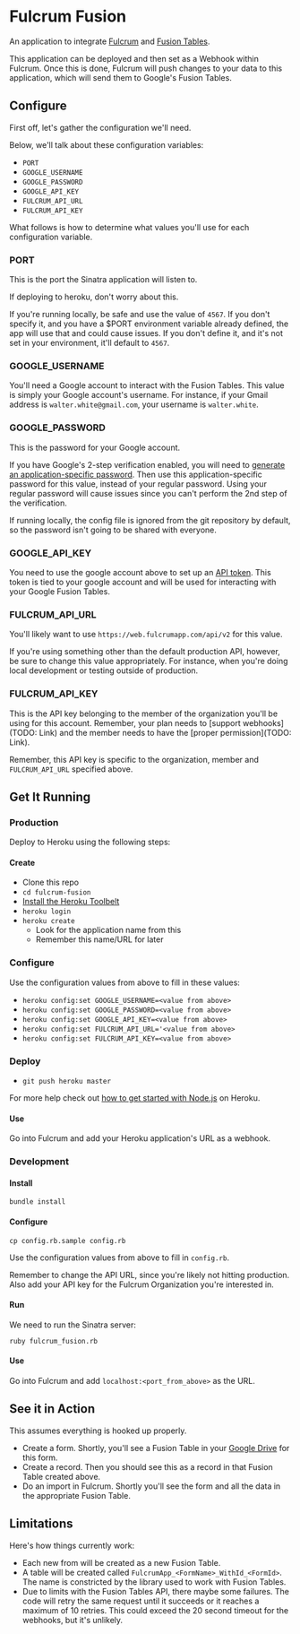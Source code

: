 Fulcrum Fusion
==============

An application to integrate [Fulcrum](http://fulcrumapp.com/) and
[Fusion Tables](http://www.google.com/drive/apps.html#fusiontables).

This application can be deployed and then set as a Webhook within Fulcrum.
Once this is done, Fulcrum will push changes to your data to this application,
which will send them to Google's Fusion Tables.

Configure
-----------

First off, let's gather the configuration we'll need.

Below, we'll talk about these configuration variables:

- `PORT`
- `GOOGLE_USERNAME`
- `GOOGLE_PASSWORD`
- `GOOGLE_API_KEY`
- `FULCRUM_API_URL`
- `FULCRUM_API_KEY`

What follows is how to determine what values you'll use for each configuration
variable.

### PORT

This is the port the Sinatra application will listen to.

If deploying to heroku, don't worry about this.

If you're running locally, be safe and use the value of `4567`.  If you don't
specify it, and you have a $PORT environment variable already defined, the app
will use that and could cause issues.  If you don't define it, and it's not
set in your environment, it'll default to `4567`.

### GOOGLE_USERNAME

You'll need a Google account to interact with the Fusion Tables. This value is
simply your Google account's username. For instance, if your Gmail address is
`walter.white@gmail.com`, your username is `walter.white`.

### GOOGLE_PASSWORD

This is the password for your Google account.

If you have Google's 2-step verification enabled, you will need to
[generate an application-specific password](https://accounts.google.com/b/0/IssuedAuthSubTokens).
Then use this application-specific password for this value, instead of your
regular password. Using your regular password will cause issues since you
can't perform the 2nd step of the verification.

If running locally, the config file is ignored from the git repository by
default, so the password isn't going to be shared with everyone.

### GOOGLE_API_KEY

You need to use the google account above to set up an
[API token](https://cloud.google.com/console). This token is tied to your
google account and will be used for interacting with your Google Fusion
Tables.

### FULCRUM_API_URL

You'll likely want to use `https://web.fulcrumapp.com/api/v2` for this value.

If you're using something other than the default production API, however, be
sure to change this value appropriately. For instance, when you're doing local
development or testing outside of production.

### FULCRUM_API_KEY

This is the API key belonging to the member of the organization you'll be
using for this account. Remember, your plan needs to
[support webhooks](TODO: Link) and the member needs to have the
[proper permission](TODO: Link).

Remember, this API key is specific to the organization, member and
`FULCRUM_API_URL` specified above.

Get It Running
---------------

### Production

Deploy to Heroku using the following steps:

#### Create
- Clone this repo
- `cd fulcrum-fusion`
- [Install the Heroku Toolbelt](https://toolbelt.heroku.com/)
- `heroku login`
- `heroku create`
  - Look for the application name from this
  - Remember this name/URL for later

### Configure

Use the configuration values from above to fill in these values:

- `heroku config:set GOOGLE_USERNAME=<value from above>`
- `heroku config:set GOOGLE_PASSWORD=<value from above>`
- `heroku config:set GOOGLE_API_KEY=<value from above>`
- `heroku config:set FULCRUM_API_URL='<value from above>`
- `heroku config:set FULCRUM_API_KEY=<value from above>`

### Deploy
- `git push heroku master`

For more help check out
[how to get started with Node.js](https://devcenter.heroku.com/articles/getting-started-with-nodejs)
on Heroku.

#### Use

Go into Fulcrum and add your Heroku application's URL as a webhook.

### Development

#### Install

```
bundle install
```

#### Configure

```
cp config.rb.sample config.rb
```

Use the configuration values from above to fill in `config.rb`.

Remember to change the API URL, since you're likely not hitting production.
Also add your API key for the Fulcrum Organization you're interested in.

#### Run

We need to run the Sinatra server:

```
ruby fulcrum_fusion.rb
```

#### Use

Go into Fulcrum and add `localhost:<port_from_above>` as the URL.

See it in Action
-------------------

This assumes everything is hooked up properly.

- Create a form. Shortly, you'll see a Fusion Table in your [Google
Drive](https://drive.google.com/#query?view=2&filter=tables) for this form.
- Create a record. Then you should see this as a record in that Fusion Table
created above.
- Do an import in Fulcrum. Shortly you'll see the form and all the data in the
appropriate Fusion Table.

Limitations
-----------

Here's how things currently work:

- Each new from will be created as a new Fusion Table.
- A table will be created called `FulcrumApp_<FormName>_WithId_<FormId>`. The
  name is constricted by the library used to work with Fusion Tables.
- Due to limits with the Fusion Tables API, there maybe some failures.  The
  code will retry the same request until it succeeds or it reaches a maximum
  of 10 retries. This could exceed the 20 second timeout for the webhooks, but
  it's unlikely.

